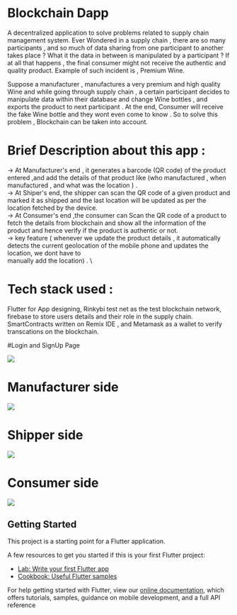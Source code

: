 # Blockchain Dapp

A decentralized application to solve problems related to supply chain management system.
Ever Wondered in a supply chain , there are so many participants , and so much of data sharing from one participant to another takes place ? 
What it the data in between is manipulated by a participant ?  If at all that happens , the final consumer might not receive the authentic and quality product.
Example of such incident is , Premium Wine.

Suppose a manufacturer , manufactures a very premium and high quality Wine and while going through supply chain , a certain participant decides to manipulate data 
within their database and change Wine bottles , and exports the product to next participant . At the end, Consumer will receive the fake Wine bottle and they wont even 
come to know . So to solve this problem , Blockchain can be taken into account.


# Brief Description about this app :
-> At Manufacturer's end , it generates a barcode (QR code) of the product entered ,and add the details of that product like  (who manufactured , when manufactured , and what was the location ) . \
-> At Shiper's end, the shipper can scan the QR code of a given product and marked it as shipped and the last location will be updated as per the location fetched by the device. \
-> At Consumer's end ,the consumer can Scan the QR code of a product to fetch the details from blockchain and show all the information of the product and hence verify if the          product is authentic or not. \
-> key feature ( whenever we update  the product details , it automatically detects the current geolocation of the mobile phone and updates the location, we dont have to   
   manually add the location) . \
   
   

# Tech stack used : 
 Flutter for App designing, 
 Rinkybi test net as the test blockchain network, 
 firebase to store users details and their role in the supply chain.
 SmartContracts written on Remix IDE ,
 and Metamask as a wallet to  verify transcations on the blockchain.



#Login and SignUp Page

![](https://github.com/abhinvanand01/Blockchain-DApp/blob/a595e9bcb1c2c21417aa80bf39d5eebc3c54278d/loginFast.gif)


# Manufacturer side
![](https://github.com/abhinvanand01/Blockchain-DApp/blob/a595e9bcb1c2c21417aa80bf39d5eebc3c54278d/manufacturer.gif)




# Shipper side
![](https://github.com/abhinvanand01/Blockchain-DApp/blob/a595e9bcb1c2c21417aa80bf39d5eebc3c54278d/shipper_page.gif)



# Consumer side
![](https://github.com/abhinvanand01/Blockchain-DApp/blob/a595e9bcb1c2c21417aa80bf39d5eebc3c54278d/consumer.gif)




## Getting Started

This project is a starting point for a Flutter application.

A few resources to get you started if this is your first Flutter project:

- [Lab: Write your first Flutter app](https://flutter.dev/docs/get-started/codelab)
- [Cookbook: Useful Flutter samples](https://flutter.dev/docs/cookbook)

For help getting started with Flutter, view our
[online documentation](https://flutter.dev/docs), which offers tutorials,
samples, guidance on mobile development, and a full API reference
